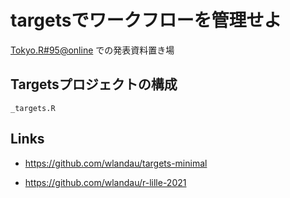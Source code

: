 # targetsでワークフローを管理せよ

[Tokyo.R#95\@online](https://tokyor.connpass.com/event/225967/) での発表資料置き場

## Targetsプロジェクトの構成

`_targets.R`

## Links

-   <https://github.com/wlandau/targets-minimal>

-   <https://github.com/wlandau/r-lille-2021>
